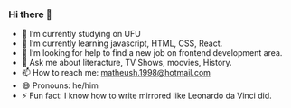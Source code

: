 ### Hi there 👋

- 🔭 I’m currently studying on UFU
- 🌱 I’m currently learning javascript, HTML, CSS, React.
- 🤔 I’m looking for help to find a new job on frontend development area.
- 💬 Ask me about literacture, TV Shows, moovies, History.
- 📫 How to reach me: matheush.1998@hotmail.com
- 😄 Pronouns: he/him
- ⚡ Fun fact: I know how to write mirrored like Leonardo da Vinci did.


